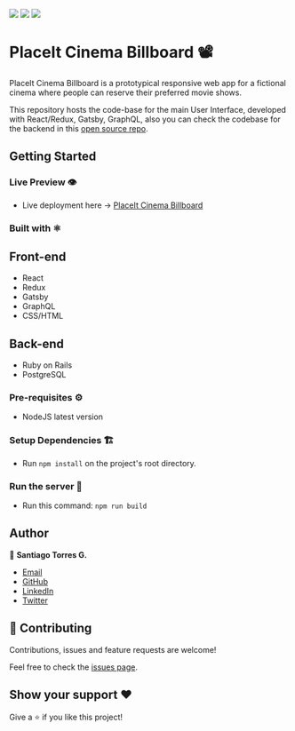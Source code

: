 ![](https://img.shields.io/badge/React-16.12.0-blue)
![](https://img.shields.io/badge/Redux-4.0.5-green?style=flat-square)
![](https://img.shields.io/badge/Beta-0.7-red?style=flat-square)

# PlaceIt Cinema Billboard 📽

PlaceIt Cinema Billboard is a prototypical responsive web app for a fictional cinema where people can reserve their preferred movie shows. 

This repository hosts the code-base for the main User Interface, developed with React/Redux, Gatsby, GraphQL, also you can check the codebase for the backend in this [open source repo](https://github.com/stiakov/place-it-api).

## Getting Started

### Live Preview 👁
* Live deployment here -> [PlaceIt Cinema Billboard](https://stiakov.github.io/place-it-front/)

### Built with ⚛️
## Front-end

* React
* Redux
* Gatsby
* GraphQL
* CSS/HTML

## Back-end

* Ruby on Rails
* PostgreSQL


### Pre-requisites ⚙️
* NodeJS latest version

### Setup Dependencies 🏗
* Run `npm install` on the project's root directory.

### Run the server 🚀
* Run this command: `npm run build`

## Author

👤 **Santiago Torres G.**

* [Email](stiakov@pm.me)
* [GitHub](https://github.com/stiakov)
* [LinkedIn](https://www.linkedin.com/in/stiakov/)
* [Twitter](https://twitter.com/st_iakov)

## 🤝 Contributing

Contributions, issues and feature requests are welcome!

Feel free to check the [issues page](issues/).

## Show your support ❤

Give a ⭐️ if you like this project!